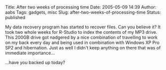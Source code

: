 Title: After two weeks of processing time
Date: 2005-05-09 14:39
Author: aabs
Tags: gadgets, misc
Slug: after-two-weeks-of-processing-time
Status: published

My data recovery program has started to recover files. Can you believe it? It took two whole weeks for R-Studio to index the contents of my MP3 drive. This 200GB drive got nadgered by a nice combination of travelling to work on my back every day and being used in combination with Windows XP Pro SP2 and hibernation. Just as well I didn't keep anything on there that was of immediate importance...

...have you backed up today?
